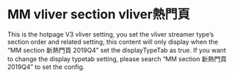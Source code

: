 # MM vliver section vliver熱門頁

This is the hotpage V3 vliver setting, you set the vliver streamer type’s section order and related setting, this content will only display when the “MM section 新熱門頁 2019Q4” set the displayTypeTab as true. If you want to change the display typetab setting, please search “MM section 新熱門頁 2019Q4” to set the config.
